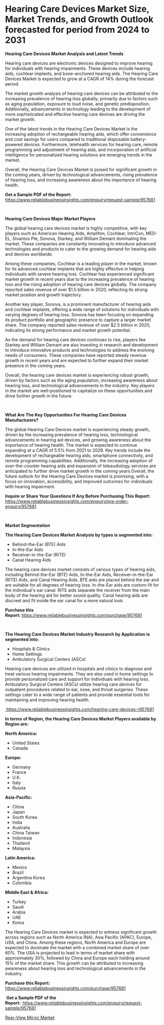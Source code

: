 <p><h1>Hearing Care Devices Market Size, Market Trends, and Growth Outlook forecasted for period from 2024 to 2031</h1></p><p><strong>Hearing Care Devices Market Analysis and Latest Trends</strong></p>
<p><p>Hearing care devices are electronic devices designed to improve hearing for individuals with hearing impairments. These devices include hearing aids, cochlear implants, and bone-anchored hearing aids. The Hearing Care Devices Market is expected to grow at a CAGR of 14% during the forecast period. </p><p>The market growth analysis of hearing care devices can be attributed to the increasing prevalence of hearing loss globally, primarily due to factors such as aging population, exposure to loud noise, and genetic predisposition. Additionally, advancements in technology leading to the development of more sophisticated and effective hearing care devices are driving the market growth.</p><p>One of the latest trends in the Hearing Care Devices Market is the increasing adoption of rechargeable hearing aids, which offer convenience and cost savings for users compared to traditional disposable battery-powered devices. Furthermore, telehealth services for hearing care, remote programming and adjustment of hearing aids, and incorporation of artificial intelligence for personalized hearing solutions are emerging trends in the market.</p><p>Overall, the Hearing Care Devices Market is poised for significant growth in the coming years, driven by technological advancements, rising prevalence of hearing loss, and increasing awareness about the importance of hearing health.</p></p>
<p><strong>Get a Sample PDF of the Report:&nbsp;</strong> <a href="https://www.reliablebusinessinsights.com/enquiry/request-sample/957681">https://www.reliablebusinessinsights.com/enquiry/request-sample/957681</a></p>
<p>&nbsp;</p>
<p><strong>Hearing Care Devices Major Market Players</strong></p>
<p><p>The global hearing care devices market is highly competitive, with key players such as American Hearing Aids, Amplifon, Cochlear, IntriCon, MED-EL, Sivantos Pte, Sonova, Starkey, and William Demant dominating the market. These companies are constantly innovating to introduce advanced technologies and products to cater to the growing demand for hearing aids and devices worldwide.</p><p>Among these companies, Cochlear is a leading player in the market, known for its advanced cochlear implants that are highly effective in helping individuals with severe hearing loss. Cochlear has experienced significant market growth in recent years due to the increasing prevalence of hearing loss and the rising adoption of hearing care devices globally. The company reported sales revenue of over $1.5 billion in 2020, reflecting its strong market position and growth trajectory.</p><p>Another key player, Sonova, is a prominent manufacturer of hearing aids and cochlear implants, offering a wide range of solutions for individuals with varying degrees of hearing loss. Sonova has been focusing on expanding its product portfolio and geographic presence to capture a larger market share. The company reported sales revenue of over $2.5 billion in 2020, indicating its strong performance and market growth potential.</p><p>As the demand for hearing care devices continues to rise, players like Starkey and William Demant are also investing in research and development to introduce innovative products and technologies to address the evolving needs of consumers. These companies have reported steady revenue growth in recent years and are expected to further expand their market presence in the coming years.</p><p>Overall, the hearing care devices market is experiencing robust growth, driven by factors such as the aging population, increasing awareness about hearing loss, and technological advancements in the industry. Key players in the market are well-positioned to capitalize on these opportunities and drive further growth in the future.</p></p>
<p>&nbsp;</p>
<p><strong>What Are The Key Opportunities For Hearing Care Devices Manufacturers?</strong></p>
<p><p>The global Hearing Care Devices market is experiencing steady growth, driven by the increasing prevalence of hearing loss, technological advancements in hearing aid devices, and growing awareness about the importance of hearing health. The market is expected to continue expanding at a CAGR of 5.5% from 2021 to 2028. Key trends include the development of rechargeable hearing aids, smartphone connectivity, and remote programming capabilities. Additionally, the increasing adoption of over-the-counter hearing aids and expansion of teleaudiology services are anticipated to further drive market growth in the coming years.Overall, the future outlook for the Hearing Care Devices market is promising, with a focus on innovation, accessibility, and improved outcomes for individuals with hearing impairment.</p></p>
<p><strong>Inquire or Share Your Questions If Any Before Purchasing This Report:</strong> <a href="https://www.reliablebusinessinsights.com/enquiry/pre-order-enquiry/957681">https://www.reliablebusinessinsights.com/enquiry/pre-order-enquiry/957681</a></p>
<p>&nbsp;</p>
<p><strong>Market Segmentation</strong></p>
<p><strong>The Hearing Care Devices Market Analysis by types is segmented into:</strong></p>
<p><ul><li>Behind-the-Ear (BTE) Aids</li><li>In-the-Ear Aids</li><li>Receiver-in-the-Ear (RITE)</li><li>Canal Hearing Aids</li></ul></p>
<p><p>The hearing care devices market consists of various types of hearing aids, including Behind-the-Ear (BTE) Aids, In-the-Ear Aids, Receiver-in-the-Ear (RITE) Aids, and Canal Hearing Aids. BTE aids are placed behind the ear and are suitable for all degrees of hearing loss. In-the-Ear aids are custom-fit for the individual's ear canal. RITE aids separate the receiver from the main body of the hearing aid for better sound quality. Canal hearing aids are discreet and fit inside the ear canal for a more natural look.</p></p>
<p><strong>Purchase this Report:&nbsp;</strong><a href="https://www.reliablebusinessinsights.com/purchase/957681">https://www.reliablebusinessinsights.com/purchase/957681</a></p>
<p>&nbsp;</p>
<p><strong>The Hearing Care Devices Market Industry Research by Application is segmented into:</strong></p>
<p><ul><li>Hospitals & Clinics</li><li>Home Settings</li><li>Ambulatory Surgical Centers (ASCs)</li></ul></p>
<p><p>Hearing care devices are utilized in hospitals and clinics to diagnose and treat various hearing impairments. They are also used in home settings to provide personalized care and support for individuals with hearing loss. Ambulatory Surgical Centers (ASCs) utilize hearing care devices for outpatient procedures related to ear, nose, and throat surgeries. These settings cater to a wide range of patients and provide essential tools for maintaining and improving hearing health.</p></p>
<p><a href="https://www.reliablebusinessinsights.com/hearing-care-devices-r957681">&nbsp;https://www.reliablebusinessinsights.com/hearing-care-devices-r957681</a></p>
<p><strong>In terms of Region, the Hearing Care Devices Market Players available by Region are:</strong></p>
<p>
    <p> <strong> North America: </strong>
        <ul>
            <li>United States</li>
            <li>Canada</li>
        </ul>
        </p> 
    <p> <strong> Europe: </strong>
        <ul>
            <li>Germany</li>
            <li>France</li>
            <li>U.K.</li>
            <li>Italy</li>
            <li>Russia</li>
        </ul>
        </p> 
    <p> <strong> Asia-Pacific: </strong>
        <ul>
            <li>China</li>
            <li>Japan</li>
            <li>South Korea</li>
            <li>India</li>
            <li>Australia</li>
            <li>China Taiwan</li>
            <li>Indonesia</li>
            <li>Thailand</li>
            <li>Malaysia</li>
        </ul>
        </p> 
    <p> <strong> Latin America: </strong>
        <ul>
            <li>Mexico</li>
            <li>Brazil</li>
            <li>Argentina Korea</li>
            <li>Colombia</li>
        </ul>
        </p> 
    <p> <strong> Middle East & Africa: </strong>
        <ul>
            <li>Turkey</li>
            <li>Saudi</li>
            <li>Arabia</li>
            <li>UAE</li>
            <li>Korea</li>
        </ul>
    </p>
    </p>
<p><p>The Hearing Care Devices market is expected to witness significant growth across regions such as North America (NA), Asia Pacific (APAC), Europe, USA, and China. Among these regions, North America and Europe are expected to dominate the market with a combined market share of over 60%. The USA is projected to lead in terms of market share with approximately 30%, followed by China and Europe each holding around 15% of the market share. This growth can be attributed to increasing awareness about hearing loss and technological advancements in the industry.</p></p>
<p><strong>Purchase this Report: </strong><a href="https://www.reliablebusinessinsights.com/purchase/957681">https://www.reliablebusinessinsights.com/purchase/957681</a></p>
<p>&nbsp;<strong>Get a Sample PDF of the Report:&nbsp;&nbsp;</strong><a href="https://www.reliablebusinessinsights.com/enquiry/request-sample/957681">https://www.reliablebusinessinsights.com/enquiry/request-sample/957681</a></p>
<p><strong></strong></p>
<p><p><a href="https://github.com/bmorecock/Market-Research-Report-List-5/blob/main/rear-view-mirror-market.md">Rear-View Mirror Market</a></p></p>